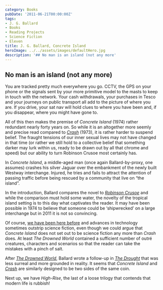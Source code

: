 ```yaml
---
category: Books
pubDate: '2011-06-21T00:00:00Z'
tags:
- J. G. Ballard
- Books
- Reading Projects
- Science Fiction
- Eleven
title: J. G. Ballard, Concrete Island
heroImage: ../../assets/images/defaultHero.jpg
description: '## No man is an island (not any more'
---
```

## No man is an island (not any more)

You are tracked pretty much everywhere you go. CCTV, the GPS on your phone or the signals sent by your more primitive model to the masts to keep in touch with the network. Your cash withdrawals, your purchases in Tesco and your journeys on public transport all add to the picture of where you are. If you drive, your sat nav will hold clues to where you have been and, if you disappear, where you might have gone to.

All of this then makes the premise of _Concrete Island_ (1974) rather redundant nearly forty years on. So while it is an altogether more seemly and precise read compared to [_Crash_](2011/02/crash/) (1973), it is rather harder to suspend belief. The fraught tensions of our inner sexual lives may not have changed in that time (or rather we still hold to a collective belief that something darker may lurk within us, ready to be drawn out by all that chrome and speed) but our ability to turn Robinson Crusoe most certainly has.

In _Concrete Island_, a middle-aged man (once again Ballard-by-proxy, one assumes) crashes his silver Jaguar over the embankment of the newly built Westway interchange. Injured, he tries and fails to attract the attention of passing traffic before being rescued by a community that live on “the island”.

In the introduction, Ballard compares the novel to [_Robinson Crusoe_](http://en.wikipedia.org/wiki/Robinson_Crusoe) and while the comparison must hold some water, the novelty of the tropical island setting is to this day what captivates the reader. It may have been possible in 1974 to believe that someone could be ‘shipwrecked’ on a large interchange but in 2011 it is not so convincing.

Of course, [we have been here before](the-drowned-world) and advances in technology sometimes outstrip science fiction, even though we could argue that _Concrete Island_ does not set out to be science fiction any more than _Crash_ does. At least _The Drowned World_ contained a sufficient number of outré creatures, characters and scenarios so that the reader can take the mistakes with a pinch of salt.

After [_The Drowned World_](the-drowned-world), Ballard wrote a follow-up in [_The Drought_](the-drought) that was less surreal and more grounded in reality. It seems that _Concrete Island_ and [_Crash_](crash) are similarly designed to be two sides of the same coin.

Next up, we have _High-Rise_, the last of a loose trilogy that contends that modern life is rubbish!